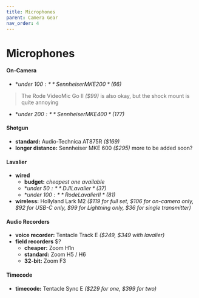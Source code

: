 ```yaml
---
title: Microphones
parent: Camera Gear
nav_order: 4
---
```

# Microphones

#### On-Camera

- **under $100:** Sennheiser MKE 200 *($66)*

> The Rode VideoMic Go II *($99)* is also okay, but the shock mount is quite annoying

- **under $200:** Sennheiser MKE 400 *($177)*

#### Shotgun

- **standard:** Audio-Technica AT875R *($169)*
- **longer distance:** Sennheiser MKE 600 *($295)*
more to be added soon?

#### Lavalier

- **wired**
	- **budget:** *cheapest one available*
	- **under $50:** DJI Lavalier *($37)*
	- **under $100:** Rode Lavalier II *($81)*
- **wireless:** Hollyland Lark M2 *($119 for full set, $106 for on-camera only, $92 for USB-C only, $99 for Lightning only, $36 for single transmitter)*

#### Audio Recorders

- **voice recorder:** Tentacle Track E *($249, $349 with lavalier)*
- **field recorders** $?
	- **cheaper:** Zoom H1n
	- **standard:** Zoom H5 / H6 
	- **32-bit:** Zoom F3

#### Timecode

- **timecode:** Tentacle Sync E *($229 for one, $399 for two)*
